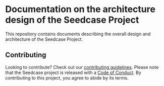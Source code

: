 # Documentation on the architecture design of the Seedcase Project

This repository contains documents describing the overall design and architecture of the Seedcase Project.

## Contributing

Looking to contribute? Check out our [contributing
guidelines](https://community.seedcase-project.org). Please note that the Seedcase project is
released with a [Code of
Conduct](https://github.com/seedcase-project/.github/blob/main/CODE_OF_CONDUCT.md).
By contributing to this project, you agree to abide by its
terms.
